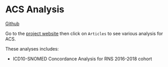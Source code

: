 # ACS Analysis

[Github](https://github.sydney.edu.au/speed-extract/acs)

Go to the [project website](https://pages.github.sydney.edu.au/speed-extract/acs) then
click on `Articles` to see various analysis for ACS.

These analyses includes:

* ICD10-SNOMED Concordance Analysis for RNS 2016-2018 cohort
